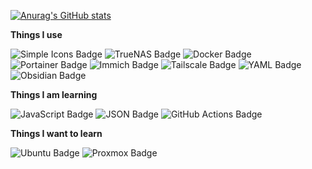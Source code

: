[![Anurag's GitHub stats](https://github-readme-stats.vercel.app/api?username=owennewo-dev&show_icons=true&theme=vue-dark)](https://github.com/anuraghazra/github-readme-stats)

**Things I use**

![Simple Icons Badge](https://img.shields.io/badge/Simple%20Icons-111?logo=simpleicons&logoColor=fff&style=plastic) ![TrueNAS Badge](https://img.shields.io/badge/TrueNAS-0095D5?logo=truenas&logoColor=fff&style=plastic) ![Docker Badge](https://img.shields.io/badge/Docker-2496ED?logo=docker&logoColor=fff&style=plastic) ![Portainer Badge](https://img.shields.io/badge/Portainer-13BEF9?logo=portainer&logoColor=fff&style=plastic) ![Immich Badge](https://img.shields.io/badge/Immich-4250AF?logo=immich&logoColor=fff&style=plastic) ![Tailscale Badge](https://img.shields.io/badge/Tailscale-242424?logo=tailscale&logoColor=fff&style=plastic) ![YAML Badge](https://img.shields.io/badge/YAML-CB171E?logo=yaml&logoColor=fff&style=plastic) ![Obsidian Badge](https://img.shields.io/badge/Obsidian-7C3AED?logo=obsidian&logoColor=fff&style=plastic)

**Things I am learning**

![JavaScript Badge](https://img.shields.io/badge/JavaScript-F7DF1E?logo=javascript&logoColor=000&style=plastic) ![JSON Badge](https://img.shields.io/badge/JSON-000?logo=json&logoColor=fff&style=plastic) ![GitHub Actions Badge](https://img.shields.io/badge/GitHub%20Actions-2088FF?logo=githubactions&logoColor=fff&style=plastic)

**Things I want to learn**

![Ubuntu Badge](https://img.shields.io/badge/Ubuntu-E95420?logo=ubuntu&logoColor=fff&style=plastic) ![Proxmox Badge](https://img.shields.io/badge/Proxmox-E57000?logo=proxmox&logoColor=fff&style=plastic) 
